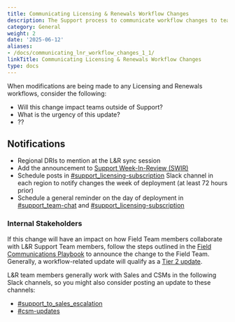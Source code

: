 ```yaml
---
title: Communicating Licensing & Renewals Workflow Changes
description: The Support process to communicate workflow changes to team members
category: General
weight: 2
date: '2025-06-12'
aliases:
- /docs/communicating_lnr_workflow_changes_1_1/
linkTitle: Communicating Licensing & Renewals Workflow Changes
type: docs
---
```


When modifications are being made to any Licensing and Renewals workflows, consider the following:

- Will this change impact teams outside of Support?
- What is the urgency of this update?
- ??

## Notifications

- Regional DRIs to mention at the L&R sync session
- Add the announcement to [Support Week-In-Review (SWIR)](/handbook/support/#support-week-in-review)
- Schedule posts in [#support_licensing-subscription](https://gitlab.slack.com/archives/C018C623KBJ) Slack channel
in each region to notify changes the week of deployment (at least 72 hours prior)
- Schedule a general reminder on the day of deployment in [#support_team-chat](https://gitlab.slack.com/archives/CCBJYEWAW) and [#support_licensing-subscription](https://gitlab.slack.com/archives/C018C623KBJ)

### Internal Stakeholders

If this change will have an impact on how Field Team members collaborate with L&R
Support Team members, follow the steps outlined in the [Field Communications Playbook](/handbook/sales/field-communications/#field-communications-playbook)
to announce the change to the Field Team. Generally, a workflow-related update will qualify as a [Tier 2 update](/handbook/sales/field-communications/#tier-2-update).

L&R team members generally work with Sales and CSMs in the following Slack channels, so you might also
consider posting an update to these channels:

- [#support_to_sales_escalation](https://gitlab.slack.com/archives/C011JT165J5)
- [#csm-updates](https://gitlab.slack.com/archives/C01QETPR7B6)
